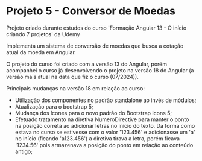 # Projeto 5 - Conversor de Moedas

Projeto criado durante estudos do curso 'Formação Angular 13 - O início criando 7 projetos' da Udemy

Implementa um sistema de conversão de moedas que busca a cotação atual da moeda em Angular.

O projeto do curso foi criado com a versão 13 do Angular, porém acompanhei o curso já desenvolvendo o projeto na versão 18 do Angular (a versão mais atual na data que fiz o curso (07/2024)).

Principais mudanças na versão 18 em relação ao curso:

- Utilização dos componentes no padrão standalone ao invés de módulos;
- Atualização para o bootstrap 5;
- Mudança dos ícones para o novo padrão do Bootstrap Icons 5;
- Efetuado tratamento na diretiva NumeroDirective para manter o ponto na posição correta ao adicionar letras no início do texto. Da forma como estava no curso se estivesse com o valor '123.456' e adicionasse um 'a' no início (ficando 'a123.456') a diretiva tirava a letra, porém ficava '1234.56' pois armazenava a posição do ponto em relação ao conteúdo antigo;